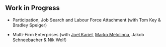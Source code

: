 ## Work in Progress

- Participation, Job Search and Labour Force Attachment (with Tom Key & Bradley Speiger)

- Multi-Firm Enterprises (with [Joel Kariel](https://www.joelkariel.com/), [Marko Melolinna](https://www.bankofengland.co.uk/research/researchers/marko-melolinna), Jakob Schneebacher & Nik Wolf)